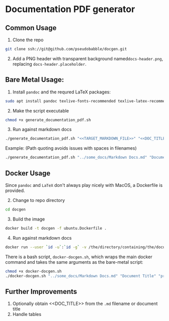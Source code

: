# Documentation PDF generator

## Common Usage
1. Clone the repo
```bash
git clone ssh://git@github.com/pseudobabble/docgen.git
```

2. Add a PNG header with transparent background named`docs-header.png`, replacing `docs-header.placeholder`.


## Bare Metal Usage:
1. Install `pandoc` and the requred LaTeX packages:
```bash
sudo apt install pandoc texlive-fonts-recommended texlive-latex-recommended
```
2. Make the script executable 
```bash
chmod +x generate_documentation_pdf.sh
```
3. Run against markdown docs 
```bash
./generate_documentation_pdf.sh "<<TARGET_MARKDOWN_FILE>>" "<<DOC_TITLE>>" "<<PRODUCT_AND_VERSION>>"
```

Example:
(Path quoting avoids issues with spaces in filenames)
```bash
./generate_documentation_pdf.sh "../some_docs/Markdown Docs.md" "Document Title" "product_name 1.1.0-alpha.0""
``` 


## Docker Usage
Since `pandoc` and `LaTeX` don't always play nicely with MacOS, a Dockerfile is provided.

2. Change to repo directory
```bash
cd docgen
```
3. Build the image
```bash
docker build -t docgen -f ubuntu.Dockerfile .
```
4. Run against markdown docs
```bash
docker run --user `id -u`:`id -g` -v /the/directory/containing/the/documentation/markdown:/the/directory/containing/the/documentation/markdown docgen "/the/directory/containing/the/documentation/markdown/the_markdown_documentation.md" "<<DOC_TITLE>>" "<<PRODUCT_AND_VERSION>>"
```

There is a bash script, `docker-docgen.sh`, which wraps the main docker command and takes the same arguments as the bare-metal script:

```bash
chmod +x docker-docgen.sh
./docker-docgen.sh "../some_docs/Markdown Docs.md" "Document Title" "product_name 1.1.0-alpha.0""
```


## Further Improvements
1. Optionally obtain <<DOC_TITLE>> from the `.md` filename or document title
2. Handle tables
